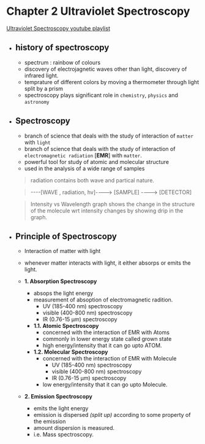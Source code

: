# Chapter 2 Ultraviolet Spectroscopy

[Ultraviolet Spectroscopy youtube playlist](https://www.youtube.com/playlist?list=PLRYyI2dOW5q0crC8Dgf7UwcuFk9FVb3kP)

- ## history of spectroscopy
	- spectrum : rainbow of colours
	- discovery of electrojagnetic waves other than light, discovery of infrared light.
	- temprature of different colors by moving a thermometer through light split by a prism
	- spectroscopy plays significant role in `chemistry`, `physics` and `astronomy`

- ## Spectroscopy
	- branch of science that deals with the study of interaction of `matter` with `light`
	- branch of science that deals with the study of interaction of `electromagnetic radiation` [**EMR**] with `matter`.
	- powerful tool for study of atomic and molecular structure
	- used in the analysis of a wide range of samples
	
	> radiation contains both wave and partical nature.
	
	> ----[WAVE , radiation, hv]----> [SAMPLE] ----> [DETECTOR]
	
	> Intensity vs Wavelength graph shows the change in the structure of the molecule wrt intensity changes by showing drip in the graph.
	
- ## Principle of Spectroscopy
	- Interaction of matter with light
	- whenever matter interacts with light, it either absorps or emits the light.

	- **1. Absorption Spectroscopy**
		- absops the light energy
		- measurement of absoption of electromagnetic radition.
			- UV (185-400 nm) spectroscopy
			- visible (400-800 nm) spectroscopy
			- IR (0.76-15 μm) spectroscopy
		- **1.1. Atomic Spectroscopy**
			- concerned with the interaction of EMR with Atoms
			- commonly in lower energy state called grown state
			- high energy/intensity that it can go upto ATOM.
		- **1.2. Molecular Spectroscopy**
			- concerned with the interaction of EMR with Molecule
				- UV (185-400 nm) spectroscopy
				- visible (400-800 nm) spectroscopy
				- IR (0.76-15 μm) spectroscopy
			- low energy/intensity that it can go upto Molecule.
	- **2. Emission Spectroscopy**
		- emits the light energy
		- emission is dispersed *(split up)* according to some property of the emission
		- amount dispersion is measured.
		- i.e. Mass spectroscopy.